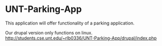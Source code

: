 UNT-Parking-App
===============

This application will offer functionality of a parking application.

Our drupal version only functions on linux.
http://students.cse.unt.edu/~rlb0336/UNT-Parking-App/drupal/index.php
